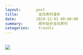 ```yaml
---
layout:       post
title:         龙坞茶村漫步
date:         2019-12-01 00:00:00
summary:       雨中徒步龙坞茶村
categories:    travels
---
```


<br>
<img src="{{ site.baseurl }}/img/2019120101.jpg" >
